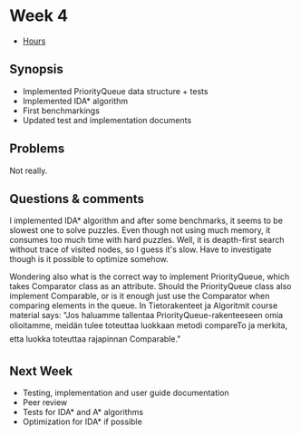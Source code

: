 # Week 4

- [Hours](https://github.com/MiguelSombrero/fifteen-puzzle-solver/blob/master/documentation/hours.md)

## Synopsis

- Implemented PriorityQueue data structure + tests
- Implemented IDA* algorithm
- First benchmarkings
- Updated test and implementation documents

## Problems

Not really.

## Questions & comments

I implemented IDA* algorithm and after some benchmarks, it seems to be slowest one to solve puzzles. Even though not using much memory, it consumes too much time with hard puzzles. Well, it is deapth-first search without trace of visited nodes, so I guess it's slow. Have to investigate though is it possible to optimize somehow.

Wondering also what is the correct way to implement PriorityQueue, which takes Comparator class as an attribute. Should the PriorityQueue class also implement Comparable, or is it enough just use the Comparator when comparing elements in the queue. In Tietorakenteet ja Algoritmit course material says: "Jos haluamme tallentaa PriorityQueue-rakenteeseen omia olioitamme, meidän tulee toteuttaa luokkaan metodi compareTo ja merkita, etta luokka toteuttaa rajapinnan Comparable."

## Next Week

- Testing, implementation and user guide documentation
- Peer review
- Tests for IDA* and A* algorithms
- Optimization for IDA* if possible